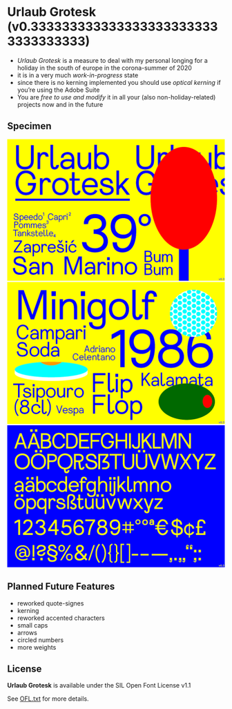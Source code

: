 # Urlaub Grotesk (v0.3333333333333333333333333333333333)

* *Urlaub Grotesk* is a measure to deal with my personal longing for a holiday in the south of europe in the corona-summer of 2020
* it is in a very much *work-in-progress* state
* since there is no kerning implemented you should use *optical kerning* if you’re using the Adobe Suite
* You are *free to use and modify* it in all your (also non-holiday-related) projects now and in the future 

## Specimen

![Urlaub Grotesk Specimen 1](assets/urlaub-grotesk-specimen-web.png)
![Urlaub Grotesk Specimen 2](assets/urlaub-grotesk-specimen-web2.png)
![Urlaub Grotesk Specimen 3](assets/urlaub-grotesk-specimen-web3.png)

## Planned Future Features

* reworked quote-signes
* kerning
* reworked accented characters
* small caps
* arrows
* circled numbers
* more weights

## License

**Urlaub Grotesk** is available under the SIL Open Font License v1.1

See [OFL.txt](OFL.txt) for more details.
